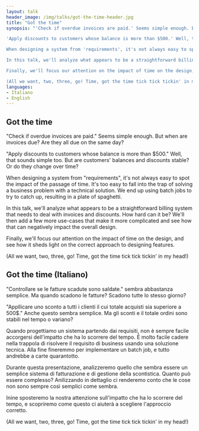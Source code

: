 ```yaml
---
layout: talk
header_image: /img/talks/got-the-time-header.jpg
title: "Got the time"
synopsis: "'Check if overdue invoices are paid.' Seems simple enough. But when are invoices due? Are they all due on the same day?

'Apply discounts to customers whose balance is more than $500.' Well, that sounds simple too. But are customers' balances and discounts stable? Or do they change over time?

When designing a system from 'requirements', it's not always easy to spot the impact of the passage of time. It's too easy to fall into the trap of solving a business problem with a technical solution. We end up using batch jobs to try to catch up, resulting in a plate of spaghetti.

In this talk, we'll analyze what appears to be a straightforward billing system that needs to deal with invoices and discounts. How hard can it be? We'll then add a few more use-cases that make it more complicated and see how that can negatively impact the overall design.

Finally, we'll focus our attention on the impact of time on the design, and see how it sheds light on the correct approach to designing features.

(All we want, two, three, go! Time, got the time tick tick tickin' in my head!)" 
languages:
- Italiano
- English
---
```


## Got the time

"Check if overdue invoices are paid." Seems simple enough. But when are invoices due? Are they all due on the same day?

"Apply discounts to customers whose balance is more than $500." Well, that sounds simple too. But are customers' balances and discounts stable? Or do they change over time?

When designing a system from "requirements", it's not always easy to spot the impact of the passage of time. It's too easy to fall into the trap of solving a business problem with a technical solution. We end up using batch jobs to try to catch up, resulting in a plate of spaghetti.

In this talk, we'll analyze what appears to be a straightforward billing system that needs to deal with invoices and discounts. How hard can it be? We'll then add a few more use-cases that make it more complicated and see how that can negatively impact the overall design.

Finally, we'll focus our attention on the impact of time on the design, and see how it sheds light on the correct approach to designing features.

(All we want, two, three, go! Time, got the time tick tick tickin' in my head!)

## Got the time (Italiano)

"Controllare se le fatture scadute sono saldate." sembra abbastanza semplice. Ma quando scadono le fatture? Scadono tutte lo stesso giorno?

"Appllicare uno sconto a tutti i clienti il cui totale acquisti sia superiore a 500$." Anche questo sembra semplice. Ma gli sconti e il totale ordini sono stabili nel tempo o variano?

Quando progettiamo un sistema partendo dai requisiti, non è sempre facile accorgersi dell'impatto che ha lo scorrere del tempo. È molto facile cadere nella trappola di risolvere il requisito di business usando una soluzione tecnica. Alla fine fineremmo per implementare un batch job, e tutto andrebbe a carte quarantotto.

Durante questa presentazione, analizzeremo quello che sembra essere un semplice sistema di fatturazione e di gestione della scontistica. Quanto può essere complesso? Anilizzando in dettaglio ci renderemo conto che le cose non sono sempre così semplici come sembra.

Inine sposteremo la nostra attenzione sull'impatto che ha lo scorrere del tempo, e scopriremo come questo ci aiuterà a scegliere l'approccio corretto.

(All we want, two, three, go! Time, got the time tick tick tickin' in my head!)
